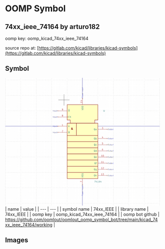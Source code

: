 # OOMP Symbol  
## 74xx_ieee_74164  by arturo182  
  
oomp key: oomp_kicad_74xx_ieee_74164  
  
source repo at: [https://gitlab.com/kicad/libraries/kicad-symbols](https://gitlab.com/kicad/libraries/kicad-symbols)  
## Symbol  
  
[![working.png](working_600.png)](working.png)  
| name | value | 
| --- | --- | 
| symbol name | 74xx_IEEE | 
| library name | 74xx_IEEE | 
| oomp key | oomp_kicad_74xx_ieee_74164 | 
| oomp bot github | https://github.com/oomlout/oomlout_oomp_symbol_bot/tree/main/kicad_74xx_ieee_74164/working | 
## Images  
